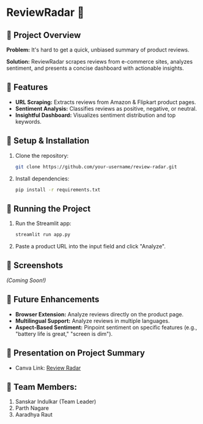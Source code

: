 # ReviewRadar 📡

## 🔹 Project Overview

**Problem:** It's hard to get a quick, unbiased summary of product reviews.

**Solution:** ReviewRadar scrapes reviews from e-commerce sites, analyzes sentiment, and presents a concise dashboard with actionable insights.

## 🔹 Features

*   **URL Scraping:** Extracts reviews from Amazon & Flipkart product pages.
*   **Sentiment Analysis:** Classifies reviews as positive, negative, or neutral.
*   **Insightful Dashboard:** Visualizes sentiment distribution and top keywords.

## 🔹 Setup & Installation

1.  Clone the repository:
    ```bash
    git clone https://github.com/your-username/review-radar.git
    ```
2.  Install dependencies:
    ```bash
    pip install -r requirements.txt
    ```

## 🔹 Running the Project

1.  Run the Streamlit app:
    ```bash
    streamlit run app.py
    ```
2.  Paste a product URL into the input field and click "Analyze".

## 🔹 Screenshots

*(Coming Soon!)*

## 🔹 Future Enhancements

*   **Browser Extension:** Analyze reviews directly on the product page.
*   **Multilingual Support:** Analyze reviews in multiple languages.
*   **Aspect-Based Sentiment:** Pinpoint sentiment on specific features (e.g., "battery life is great," "screen is dim").

## 🔹 Presentation on Project Summary

* Canva Link: [Review Radar](https://www.canva.com/design/DAG0Pc1HEyg/tmEJ5wCr0TPe8lY8r_6tVg/view?utm_content=DAG0Pc1HEyg&utm_campaign=designshare&utm_medium=link2&utm_source=uniquelinks&utlId=h5282bdacea)

## 🔹 Team Members:

1. Sanskar Indulkar (Team Leader)
2. Parth Nagare
3. Aaradhya Raut
